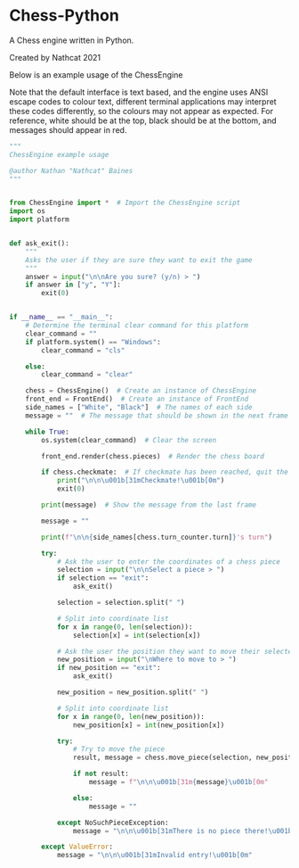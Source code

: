 # Chess-Python
A Chess engine written in Python.

Created by Nathcat 2021

Below is an example usage of the ChessEngine

Note that the default interface is text based, and the engine uses ANSI escape codes to colour text, different terminal applications may interpret these codes differently, so the colours may not appear as expected. For reference, white should be at the top, black should be at the bottom, and messages should appear in red.

```Python
"""
ChessEngine example usage

@author Nathan "Nathcat" Baines
"""


from ChessEngine import *  # Import the ChessEngine script
import os
import platform


def ask_exit():
    """
    Asks the user if they are sure they want to exit the game
    """
    answer = input("\n\nAre you sure? (y/n) > ")
    if answer in ["y", "Y"]:
        exit(0)


if __name__ == "__main__":
    # Determine the terminal clear command for this platform
    clear_command = ""
    if platform.system() == "Windows":
        clear_command = "cls"

    else:
        clear_command = "clear"

    chess = ChessEngine()  # Create an instance of ChessEngine
    front_end = FrontEnd()  # Create an instance of FrontEnd
    side_names = ["White", "Black"]  # The names of each side
    message = ""  # The message that should be shown in the next frame

    while True:
        os.system(clear_command)  # Clear the screen

        front_end.render(chess.pieces)  # Render the chess board

        if chess.checkmate:  # If checkmate has been reached, quit the game
            print("\n\n\u001b[31mCheckmate!\u001b[0m")
            exit(0)

        print(message)  # Show the message from the last frame

        message = ""

        print(f"\n\n{side_names[chess.turn_counter.turn]}'s turn")

        try:
            # Ask the user to enter the coordinates of a chess piece
            selection = input("\n\nSelect a piece > ")
            if selection == "exit":
                ask_exit()

            selection = selection.split(" ")

            # Split into coordinate list
            for x in range(0, len(selection)):
                selection[x] = int(selection[x])

            # Ask the user the position they want to move their selected piece to
            new_position = input("\nWhere to move to > ")
            if new_position == "exit":
                ask_exit()

            new_position = new_position.split(" ")

            # Split into coordinate list
            for x in range(0, len(new_position)):
                new_position[x] = int(new_position[x])

            try:
                # Try to move the piece
                result, message = chess.move_piece(selection, new_position)

                if not result:
                    message = f"\n\n\u001b[31m{message}\u001b[0m"

                else:
                    message = ""

            except NoSuchPieceException:
                message = "\n\n\u001b[31mThere is no piece there!\u001b[0m"

        except ValueError:
            message = "\n\n\u001b[31mInvalid entry!\u001b[0m"

```
